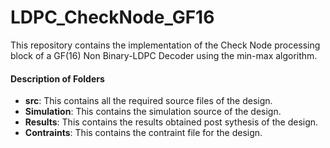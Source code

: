 <h1> LDPC_CheckNode_GF16</h1>
<p>
This repository contains the implementation of the Check Node processing block of a GF(16) Non Binary-LDPC Decoder using the min-max algorithm.
</p>
<h4>Description of Folders</h4>
<ul>
<li><strong>src</strong>: This contains all the required source files of the design.</li>
  <li><strong>Simulation</strong>: This contains the simulation source of the design.</li>
  <li><strong>Results</strong>: This contains the results obtained post sythesis of the design.</li>
  <li><strong>Contraints</strong>: This contains the contraint file for the design.</li>
</ul>
